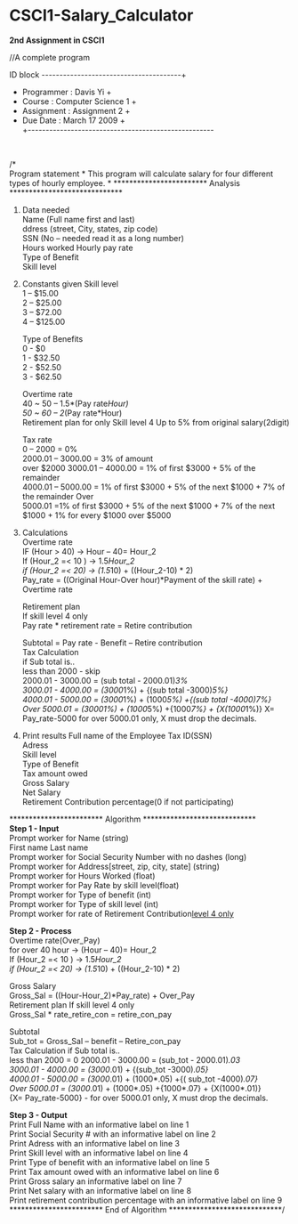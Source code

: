 CSCI1-Salary_Calculator
=======================

<b>2nd Assignment in CSCI1</b>

//A complete program <br>


ID block  ---------------------------------------+ <br>
+ Programmer : 	Davis Yi  	           	+  <br>
+ Course     : 	Computer Science 1    	+ <br>
+ Assignment : 	Assignment 2	      	+ <br>
+ Due Date   : 	March 17 2009          	+ <br>
+----------------------------------------------------
<br>



 /*              
 Program statement *  This program will calculate salary for four different types of hourly employee. * 
 ************************ Analysis *****************************	  
1. Data needed 	
	Name (Full name first and last) 	
	ddress (street, City, states, zip code) 	
	SSN (No – needed read it as a long number) 	
	Hours worked 	Hourly pay rate 	
	Type of Benefit 	
	Skill level  

2. Constants given Skill level  <br>
	1 – $15.00<br>
	2 – $25.00 <br>
	3 – $72.00 <br>
	4 – $125.00  <br>

	Type of Benefits<br>
	0 - $0 <br>
	1 - $32.50 <br>
	2 - $52.50 <br>
	3 - $62.50  <br>

	Overtime rate <br>
	40 ~ 50 – 1.5*(Pay rate*Hour) <br>
	50 ~ 60 – 2*(Pay rate*Hour)  <br>
	Retirement plan for only Skill level 4 Up to 5% from original salary(2digit)  <br>

	Tax rate  
	0 – 2000 = 0% <br>
	2000.01 – 3000.00 = 3% of amount <br>
	over $2000 3000.01 – 4000.00 = 1% of first $3000 + 5% of the remainder <br>
	4000.01 – 5000.00 = 1% of first $3000 + 5% of the next $1000 + 7% of the remainder Over <br>
	5000.01 =1% of first $3000 + 5% of the next $1000 + 7% of the next $1000 + 1% for every $1000 over $5000 <br>
	
3. Calculations 	
	 Overtime rate 	<br>
	 	IF (Hour > 40) -> Hour – 40= Hour_2<br>
		If (Hour_2 =< 10 ) -> 1.5*Hour_2<br>
	    if (Hour_2 =< 20) -> (1.5*10) + ((Hour_2-10) * 2)<br>
	 	Pay_rate = ((Original Hour-Over hour)*Payment of the skill rate) + Overtime rate 	<br>

	 Retirement plan 	
	 If skill level 4 only 		   
	 	Pay rate * retirement rate = Retire contribution 	


	Subtotal = Pay rate - Benefit – Retire contribution 	 	
	Tax Calculation 	
		if Sub total is.. 	
			less than 2000 - skip 	
			2000.01 - 3000.00 = (sub total - 2000.01)*3% 	
			3000.01 - 4000.00 = (3000*1%) + {(sub total -3000)*5%} 	
			4000.01 - 5000.00 = (3000*1%) + (1000*5%) +{(sub total -4000)*7%} 	
			Over 5000.01 =  (3000*1%) + (1000*5%) +{1000*7%} + {X(1000*1%)} X= Pay_rate-5000 for over 5000.01 only, X must drop the decimals.  	  


4. Print results 	Full name of the Employee
	Tax ID(SSN)<br>
	Adress<br>
	Skill level<br>
	Type of Benefit<br>
	Tax amount owed<br>
	Gross Salary<br>
	Net Salary<br>
	Retirement Contribution percentage(0 if not participating)<br>
 
************************ Algorithm *****************************	
<b>Step 1 - Input<br> </b>
Prompt worker for Name (string)<br>
First name Last name<br>
Prompt worker for Social Security Number with no dashes (long)<br>
Prompt worker for Address[street, zip, city, state] (string) <br>
Prompt worker for Hours Worked (float) <br>
Prompt worker for Pay Rate by skill level(float)<br>
Prompt worker for Type of benefit (int)<br>
Prompt worker for Type of skill level (int)<br>
Prompt worker for rate of Retirement Contribution[level 4 only](float)<br>


<b>Step 2 -  Process<br> </b>
Overtime rate(Over_Pay) 		<br>
    for over 40 hour -> (Hour – 40)= Hour_2<br>
		If (Hour_2 =< 10 ) -> 1.5*Hour_2<br>
    if (Hour_2 =< 20) -> (1.5*10) + ((Hour_2-10) * 2)<br>
	
Gross Salary<br>
Gross_Sal = ((Hour-Hour_2)*Pay_rate) + Over_Pay<br>
   	Retirement plan 	If skill level 4 only 		   <br>
    Gross_Sal * rate_retire_con = retire_con_pay<br>
	
Subtotal<br>
Sub_tot = Gross_Sal – benefit – Retire_con_pay<br> 
Tax Calculation if Sub total is.. <br>
less than 2000 = 0 2000.01 - 3000.00 = (sub_tot - 2000.01)*.03 <br>
3000.01 - 4000.00 = (3000*.01) + {(sub_tot -3000)*.05}<br>
4000.01 - 5000.00 = (3000*.01) + (1000*.05) +{( sub_tot -4000)*.07} <br>
Over 5000.01 =  (3000*.01) + (1000*.05) +{1000*.07} + {X(1000*.01)}	 <br>
{X= Pay_rate-5000} - for over 5000.01 only, X must drop the decimals. 	<br>

<b>Step 3 - Output</b> <br>
Print Full Name with an informative label on line 1 <br>
Print Social Security # with an informative label on line 2 <br>
Print Adress with an informative label on line 3  <br>
Print Skill level with an informative label on line 4<br>
Print Type of benefit with an informative label on line 5 <br>
Print Tax amount owed with an informative label on line 6<br>
Print Gross salary an informative label on line 7<br>
Print Net salary with an informative label on line 8  <br>
Print retirement contribution percentage with an informative label on line 9<br>
************************ End of Algorithm *****************************/	 

